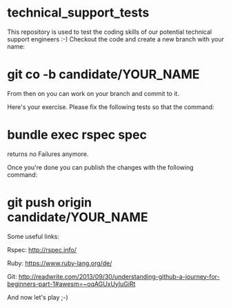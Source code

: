 technical_support_tests
=======================
This repository is used to test the coding skills of our potential technical support engineers :-)
Checkout the code and create a new branch with your name:
# git co -b candidate/YOUR_NAME

From then on you can work on your branch and commit to it.

Here's your exercise.
Please fix the following tests so that the command:

# bundle exec rspec spec

returns no Failures anymore.

Once you're done you can publish the changes with the following command:
# git push origin candidate/YOUR_NAME


Some useful links:

Rspec: http://rspec.info/

Ruby: https://www.ruby-lang.org/de/

Git: http://readwrite.com/2013/09/30/understanding-github-a-journey-for-beginners-part-1#awesm=~oqAGUxUyluGiRt


And now let's play ;-)

